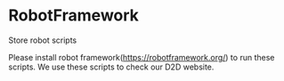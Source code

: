 # RobotFramework
Store robot scripts

Please install robot framework(https://robotframework.org/) to run these scripts.
We use these scripts to check our D2D website.
